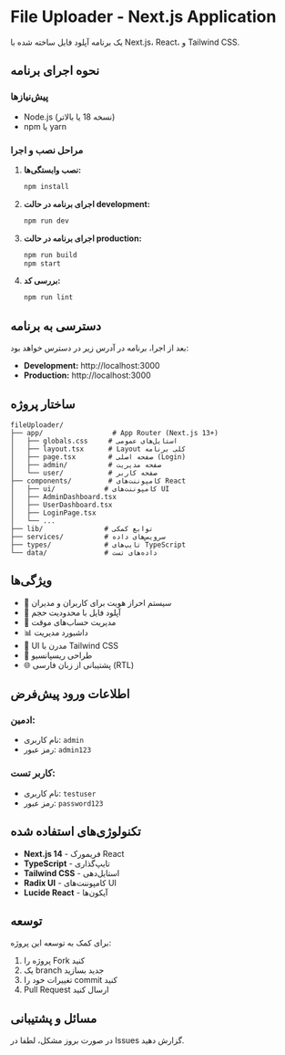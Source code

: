 # File Uploader - Next.js Application

یک برنامه آپلود فایل ساخته شده با Next.js، React، و Tailwind CSS.

## نحوه اجرای برنامه

### پیش‌نیازها

- Node.js (نسخه 18 یا بالاتر)
- npm یا yarn

### مراحل نصب و اجرا

1. **نصب وابستگی‌ها:**

   ```bash
   npm install
   ```

2. **اجرای برنامه در حالت development:**

   ```bash
   npm run dev
   ```

3. **اجرای برنامه در حالت production:**

   ```bash
   npm run build
   npm start
   ```

4. **بررسی کد:**
   ```bash
   npm run lint
   ```

## دسترسی به برنامه

بعد از اجرا، برنامه در آدرس زیر در دسترس خواهد بود:

- **Development:** http://localhost:3000
- **Production:** http://localhost:3000

## ساختار پروژه

```
fileUploader/
├── app/                 # App Router (Next.js 13+)
│   ├── globals.css     # استایل‌های عمومی
│   ├── layout.tsx      # Layout کلی برنامه
│   ├── page.tsx        # صفحه اصلی (Login)
│   ├── admin/          # صفحه مدیریت
│   └── user/           # صفحه کاربر
├── components/         # کامپوننت‌های React
│   ├── ui/            # کامپوننت‌های UI
│   ├── AdminDashboard.tsx
│   ├── UserDashboard.tsx
│   ├── LoginPage.tsx
│   └── ...
├── lib/               # توابع کمکی
├── services/          # سرویس‌های داده
├── types/             # تایپ‌های TypeScript
└── data/              # داده‌های تست
```

## ویژگی‌ها

- 🔐 سیستم احراز هویت برای کاربران و مدیران
- 📁 آپلود فایل با محدودیت حجم
- 👥 مدیریت حساب‌های موقت
- 📊 داشبورد مدیریت
- 🎨 UI مدرن با Tailwind CSS
- 📱 طراحی ریسپانسیو
- 🌐 پشتیبانی از زبان فارسی (RTL)

## اطلاعات ورود پیش‌فرض

### ادمین:

- نام کاربری: `admin`
- رمز عبور: `admin123`

### کاربر تست:

- نام کاربری: `testuser`
- رمز عبور: `password123`

## تکنولوژی‌های استفاده شده

- **Next.js 14** - فریمورک React
- **TypeScript** - تایپ‌گذاری
- **Tailwind CSS** - استایل‌دهی
- **Radix UI** - کامپوننت‌های UI
- **Lucide React** - آیکون‌ها

## توسعه

برای کمک به توسعه این پروژه:

1. پروژه را Fork کنید
2. یک branch جدید بسازید
3. تغییرات خود را commit کنید
4. Pull Request ارسال کنید

## مسائل و پشتیبانی

در صورت بروز مشکل، لطفا در Issues گزارش دهید.
